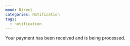 ```yaml
---
mood: Direct
categories: Notification
tags:
  - notification
---
```

Your payment has been received and is being processed.